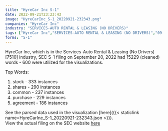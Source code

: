 ```yaml
---
title: "HyreCar Inc S-1"
date: 2022-09-21T23:23:43
image: "HyreCarInc_S-1_20220921-232343.png"
companies: "HyreCar Inc"
industry: "SERVICES-AUTO RENTAL & LEASING (NO DRIVERS)"
tags: ["HyreCar Inc","SERVICES-AUTO RENTAL & LEASING (NO DRIVERS)","09-20-2022","S-1"]
forms: "S-1"
---
```

HyreCar Inc, which is in the Services-Auto Rental & Leasing (No Drivers) [7510] industry, SEC S-1 filing on September 20, 2022 had 15229 (cleaned) words - 600 were utilized for the visualizations.

Top Words:
1. stock - 333 instances
2. shares - 290 instances
3. common - 237 instances
4. purchase - 229 instances
5. agreement - 186 instances


See the parsed data used in the visualization [here]({{< staticlink name=HyreCarInc_S-1_20220921-232343.json >}}).  
View the actual filing on the SEC website [here](https://www.sec.gov/Archives/edgar/data/1713832/0001437749-22-022797.txt)